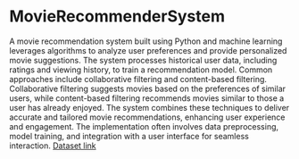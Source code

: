 # MovieRecommenderSystem
A movie recommendation system built using Python and machine learning leverages algorithms to analyze user preferences and provide personalized movie suggestions. The system processes historical user data, including ratings and viewing history, to train a recommendation model. Common approaches include collaborative filtering and content-based filtering. Collaborative filtering suggests movies based on the preferences of similar users, while content-based filtering recommends movies similar to those a user has already enjoyed. The system combines these techniques to deliver accurate and tailored movie recommendations, enhancing user experience and engagement. The implementation often involves data preprocessing, model training, and integration with a user interface for seamless interaction.
<a href="https://www.kaggle.com/datasets/tmdb/tmdb-movie-metadata">Dataset link</a>
